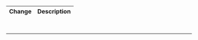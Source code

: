 <div class="bars-blg-expander">
<div class="bars-blg-expander-entry" id="v1.1.0">

| Change                                           | Description                                                                                              |
|--------------------------------------------------|----------------------------------------------------------------------------------------------------------|

<p>
<br>
<hr>

</div>
</div>